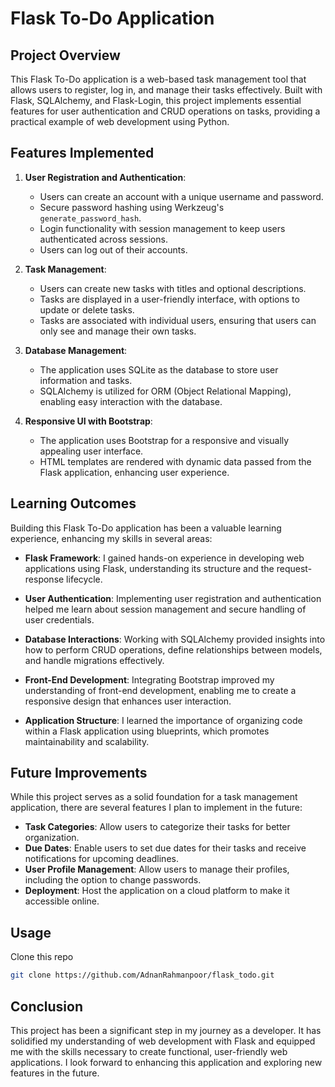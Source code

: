 
# Flask To-Do Application

## Project Overview

This Flask To-Do application is a web-based task management tool that allows users to register, log in, and manage their tasks effectively. Built with Flask, SQLAlchemy, and Flask-Login, this project implements essential features for user authentication and CRUD operations on tasks, providing a practical example of web development using Python.

## Features Implemented

1. **User Registration and Authentication**:
   - Users can create an account with a unique username and password.
   - Secure password hashing using Werkzeug's `generate_password_hash`.
   - Login functionality with session management to keep users authenticated across sessions.
   - Users can log out of their accounts.

2. **Task Management**:
   - Users can create new tasks with titles and optional descriptions.
   - Tasks are displayed in a user-friendly interface, with options to update or delete tasks.
   - Tasks are associated with individual users, ensuring that users can only see and manage their own tasks.

3. **Database Management**:
   - The application uses SQLite as the database to store user information and tasks.
   - SQLAlchemy is utilized for ORM (Object Relational Mapping), enabling easy interaction with the database.

4. **Responsive UI with Bootstrap**:
   - The application uses Bootstrap for a responsive and visually appealing user interface.
   - HTML templates are rendered with dynamic data passed from the Flask application, enhancing user experience.

## Learning Outcomes

Building this Flask To-Do application has been a valuable learning experience, enhancing my skills in several areas:

- **Flask Framework**: I gained hands-on experience in developing web applications using Flask, understanding its structure and the request-response lifecycle.
  
- **User Authentication**: Implementing user registration and authentication helped me learn about session management and secure handling of user credentials.

- **Database Interactions**: Working with SQLAlchemy provided insights into how to perform CRUD operations, define relationships between models, and handle migrations effectively.

- **Front-End Development**: Integrating Bootstrap improved my understanding of front-end development, enabling me to create a responsive design that enhances user interaction.

- **Application Structure**: I learned the importance of organizing code within a Flask application using blueprints, which promotes maintainability and scalability.

## Future Improvements

While this project serves as a solid foundation for a task management application, there are several features I plan to implement in the future:

- **Task Categories**: Allow users to categorize their tasks for better organization.
- **Due Dates**: Enable users to set due dates for their tasks and receive notifications for upcoming deadlines.
- **User Profile Management**: Allow users to manage their profiles, including the option to change passwords.
- **Deployment**: Host the application on a cloud platform to make it accessible online.

## Usage

Clone this repo
```bash
git clone https://github.com/AdnanRahmanpoor/flask_todo.git
```

## Conclusion

This project has been a significant step in my journey as a developer. It has solidified my understanding of web development with Flask and equipped me with the skills necessary to create functional, user-friendly web applications. I look forward to enhancing this application and exploring new features in the future.